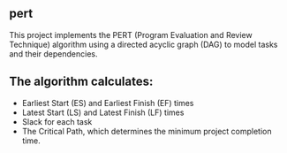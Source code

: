 ## pert
This project implements the PERT (Program Evaluation and Review Technique) algorithm using a directed acyclic graph (DAG) to model tasks and their dependencies.

## The algorithm calculates:
- Earliest Start (ES) and Earliest Finish (EF) times
- Latest Start (LS) and Latest Finish (LF) times
- Slack for each task
- The Critical Path, which determines the minimum project completion time.
